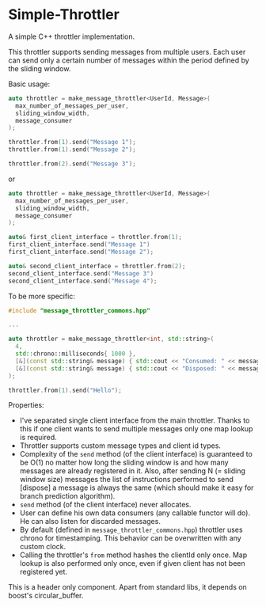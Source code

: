 # Simple-Throttler
A simple C++ throttler implementation.

This throttler supports sending messages from multiple users. Each user can send only a certain number of messages within the period defined by the sliding window.

Basic usage:
```cpp
auto throttler = make_message_throttler<UserId, Message>(
  max_number_of_messages_per_user,
  sliding_window_width,
  message_consumer
);

throttler.from(1).send("Message 1");
throttler.from(1).send("Message 2");

throttler.from(2).send("Message 3");
```
or
```cpp
auto throttler = make_message_throttler<UserId, Message>(
  max_number_of_messages_per_user,
  sliding_window_width,
  message_consumer
);

auto& first_client_interface = throttler.from(1);
first_client_interface.send("Message 1")
first_client_interface.send("Message 2");

auto& second_client_interface = throttler.from(2);
second_client_interface.send("Message 3")
second_client_interface.send("Message 4");
```

To be more specific:
```cpp
#include "message_throttler_commons.hpp"

...

auto throttler = make_message_throttler<int, std::string>(
  4,
  std::chrono::milliseconds{ 1000 },
  [&](const std::string& message) { std::cout << "Consumed: " << message << endl; }
  [&](const std::string& message) { std::cout << "Disposed: " << message << endl; }
);

throttler.from(1).send("Hello");
```

Properties:
- I've separated single client interface from the main throttler. Thanks to this if one client wants to send multiple messages only one map lookup is required.
- Throttler supports custom message types and client id types.
- Complexity of the `send` method (of the client interface) is guaranteed to be O(1) no matter how long the sliding window is and how many messages are already registered in it. Also, after sending N (= sliding window size) messages the list of instructions performed to send [dispose] a message is always the same (which should make it easy for branch prediction algorithm).
- `send` method (of the client interface) never allocates.
- User can define his own data consumers (any callable functor will do). He can also listen for discarded messages.
- By default (defined in `message_throttler_commons.hpp`) throttler uses chrono for timestamping. This behavior can be overwritten with any custom clock.
- Calling the throttler's `from` method hashes the clientId only once. Map lookup is also performed only once, even if given client has not been registered yet.

This is a header only component. Apart from standard libs, it depends on boost's circular_buffer.
